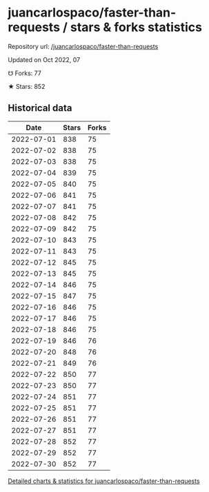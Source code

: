 # juancarlospaco/faster-than-requests / stars & forks statistics

Repository url: [/juancarlospaco/faster-than-requests](https://github.com/juancarlospaco/faster-than-requests)

Updated on Oct 2022, 07

☋ Forks: 77

★ Stars: 852

## Historical data
| Date | Stars | Forks |
|------|-------|-------|
| 2022-07-01 | 838 | 75 | 
| 2022-07-02 | 838 | 75 | 
| 2022-07-03 | 838 | 75 | 
| 2022-07-04 | 839 | 75 | 
| 2022-07-05 | 840 | 75 | 
| 2022-07-06 | 841 | 75 | 
| 2022-07-07 | 841 | 75 | 
| 2022-07-08 | 842 | 75 | 
| 2022-07-09 | 842 | 75 | 
| 2022-07-10 | 843 | 75 | 
| 2022-07-11 | 843 | 75 | 
| 2022-07-12 | 845 | 75 | 
| 2022-07-13 | 845 | 75 | 
| 2022-07-14 | 846 | 75 | 
| 2022-07-15 | 847 | 75 | 
| 2022-07-16 | 846 | 75 | 
| 2022-07-17 | 846 | 75 | 
| 2022-07-18 | 846 | 75 | 
| 2022-07-19 | 846 | 76 | 
| 2022-07-20 | 848 | 76 | 
| 2022-07-21 | 849 | 76 | 
| 2022-07-22 | 850 | 77 | 
| 2022-07-23 | 850 | 77 | 
| 2022-07-24 | 851 | 77 | 
| 2022-07-25 | 851 | 77 | 
| 2022-07-26 | 851 | 77 | 
| 2022-07-27 | 851 | 77 | 
| 2022-07-28 | 852 | 77 | 
| 2022-07-29 | 852 | 77 | 
| 2022-07-30 | 852 | 77 | 


[Detailed charts & statistics for juancarlospaco/faster-than-requests](https://reviewgithub.com/rep/juancarlospaco/faster-than-requests)
